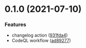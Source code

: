 # 0.1.0 (2021-07-10)


### Features

* changelog action ([931fda4](https://github.com/MetaFam/shepherd-bot/commit/931fda4da366524a2fbc866fe834391c382750ab))
* CodeQL workflow ([ad89277](https://github.com/MetaFam/shepherd-bot/commit/ad89277c0db657c67f8dd3b9d3532d1eed8b29e3))



